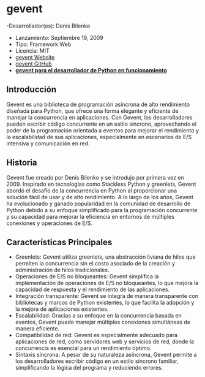 # gevent

-Desarrollador(es): Denis Bilenko
- Lanzamiento: Septiembre 19, 2009
- Tipo: Framework Web
- Licencia: MIT
- [gevent Website](http://www.gevent.org/)
- [gevent GitHub](https://github.com/gevent/gevent)
- **[gevent para el desarrollador de Python en funcionamiento](https://sdiehl.github.io/gevent-tutorial/)**

## Introducción

Gevent es una biblioteca de programación asíncrona de alto rendimiento diseñada para Python, que ofrece una forma elegante y eficiente de manejar la concurrencia en aplicaciones. Con Gevent, los desarrolladores pueden escribir código concurrente en un estilo síncrono, aprovechando el poder de la programación orientada a eventos para mejorar el rendimiento y la escalabilidad de sus aplicaciones, especialmente en escenarios de E/S intensiva y comunicación en red.

## Historia

Gevent fue creado por Denis Bilenko y se introdujo por primera vez en 2009. Inspirado en tecnologías como Stackless Python y greenlets, Gevent abordó el desafío de la concurrencia en Python al proporcionar una solución fácil de usar y de alto rendimiento. A lo largo de los años, Gevent ha evolucionado y ganado popularidad en la comunidad de desarrollo de Python debido a su enfoque simplificado para la programación concurrente y su capacidad para mejorar la eficiencia en entornos de múltiples conexiones y operaciones de E/S.

## Características Principales

- Greenlets: Gevent utiliza greenlets, una abstracción liviana de hilos que permiten la concurrencia sin el costo asociado de la creación y administración de hilos tradicionales.
- Operaciones de E/S no bloqueantes: Gevent simplifica la implementación de operaciones de E/S no bloqueantes, lo que mejora la capacidad de respuesta y el rendimiento de las aplicaciones.
- Integración transparente: Gevent se integra de manera transparente con bibliotecas y marcos de Python existentes, lo que facilita la adopción y la mejora de aplicaciones existentes.
- Escalabilidad: Gracias a su enfoque en la concurrencia basada en eventos, Gevent puede manejar múltiples conexiones simultáneas de manera eficiente.
- Compatibilidad de red: Gevent es especialmente adecuado para aplicaciones de red, como servidores web y servicios de red, donde la concurrencia es esencial para un rendimiento óptimo.
- Sintaxis síncrona: A pesar de su naturaleza asíncrona, Gevent permite a los desarrolladores escribir código en un estilo síncrono familiar, simplificando la lógica del programa y reduciendo errores.

